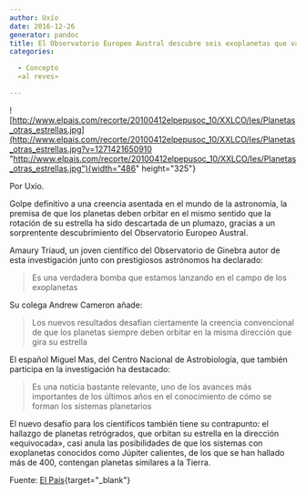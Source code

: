 ```yaml
---
author: Uxío
date: 2016-12-26
generator: pandoc
title: El Observatorio Europeo Austral descubre seis exoplanetas que van
categories:

  - Concepto
  «al reves»

---
```




![http://www.elpais.com/recorte/20100412elpepusoc_10/XXLCO/Ies/Planetas_otras_estrellas.jpg](http://www.elpais.com/recorte/20100412elpepusoc_10/XXLCO/Ies/Planetas_otras_estrellas.jpg?v=1271421650910 "http://www.elpais.com/recorte/20100412elpepusoc_10/XXLCO/Ies/Planetas_otras_estrellas.jpg"){width="486"
height="325"}

Por Uxío.

Golpe definitivo a una creencia asentada en el mundo de la astronomía,
la premisa de que los planetas deben orbitar en el mismo sentido que la
rotación de su estrella ha sido descartada de un plumazo, gracias a un
sorprentente descubrimiento del Observatorio Europeo Austral.

Amaury Triaud, un joven científico del Observatorio de Ginebra autor de
esta investigación junto con prestigiosos astrónomos ha declarado:

> Es una verdadera bomba que estamos lanzando en el campo de los
> exoplanetas

Su colega Andrew Cameron añade:

> Los nuevos resultados desafían ciertamente la creencia convencional de
> que los planetas siempre deben orbitar en la misma dirección que gira
> su estrella

El español Miguel Mas, del Centro Nacional de Astrobiología, que también
participa en la investigación ha destacado:

> Es una noticia bastante relevante, uno de los avances más importantes
> de los últimos años en el conocimiento de cómo se forman los sistemas
> planetarios

El nuevo desafío para los científicos también tiene su contrapunto: el
hallazgo de planetas retrógrados, que orbitan su estrella en la
dirección «equivocada», casi anula las posibilidades de que los sistemas
con exoplanetas conocidos como Júpiter calientes, de los que se han
hallado más de 400, contengan planetas similares a la Tierra.

Fuente: [El
País](http://www.elpais.com/articulo/sociedad/Mundos/giran/direccion/equivocada/elpepusoc/20100412elpepusoc_11/Tes){target="_blank"}
